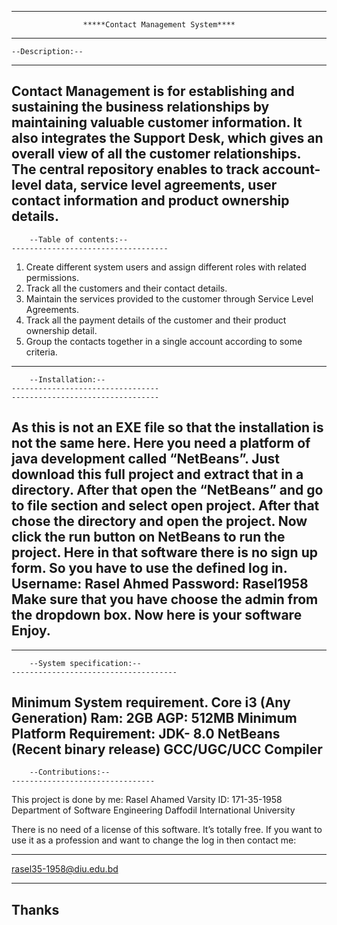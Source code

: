 ------------------------------------------------------------------------------------------------
					*****Contact Management System****
------------------------------------------------------------------------------------------------	
	--Description:--
--------------------------------------------------------------------------------------------------
Contact Management is for establishing and sustaining the business relationships by maintaining valuable customer information. 
It also integrates the Support Desk, which gives an overall view of all the customer relationships. 
The central repository enables to track account- level data, 
service level agreements, user contact information and product ownership details. 
-----------------------------------------------------------------------------------------------------------------------------------------------------------

		--Table of contents:--
	-----------------------------------
 
1.	Create different system users and assign different roles with related permissions.
2.	Track all the customers and their contact details.
3.	Maintain the services provided to the customer through Service Level Agreements.
4.	Track all the payment details of the customer and their product ownership detail.
5.	Group the contacts together in a single account according to some criteria.
------------------------------------------------------------------------------------------------------------------------------------

		--Installation:-- 
	---------------------------------
	---------------------------------
As this is not an EXE file so that the installation is not the same here. Here you need a platform of java development called “NetBeans”.
Just download this full project and extract that in a directory.
After that open the “NetBeans” and go to file section and select open project. 
After that chose the directory and open the project. Now click the run button on NetBeans to run the project. 
Here in that software there is no sign up form. So you have to use the defined log in. 
Username: Rasel Ahmed
Password: Rasel1958
Make sure that you have choose the admin from the dropdown box. 
Now here is your software Enjoy.
------------------------------------------------------------------------------------------------------------------------------------------
----------------------------------------------------------------------------------------------------------------------------------------------------

		--System specification:-- 
	-------------------------------------
Minimum System requirement. 
Core i3 (Any Generation)
Ram: 2GB
AGP: 512MB
Minimum Platform Requirement: 
JDK- 8.0
NetBeans (Recent binary release)
GCC/UGC/UCC Compiler
-------------------------------------

		--Contributions:--  
	--------------------------------
This project is done by me:
Rasel Ahamed 
Varsity ID: 171-35-1958
Department of Software Engineering
Daffodil International University

There is no need of a license of this software. It’s totally free. If you want to use it as a profession and want to change the log in then contact me:
******************************* 
rasel35-1958@diu.edu.bd
*******************************

Thanks
-----------
